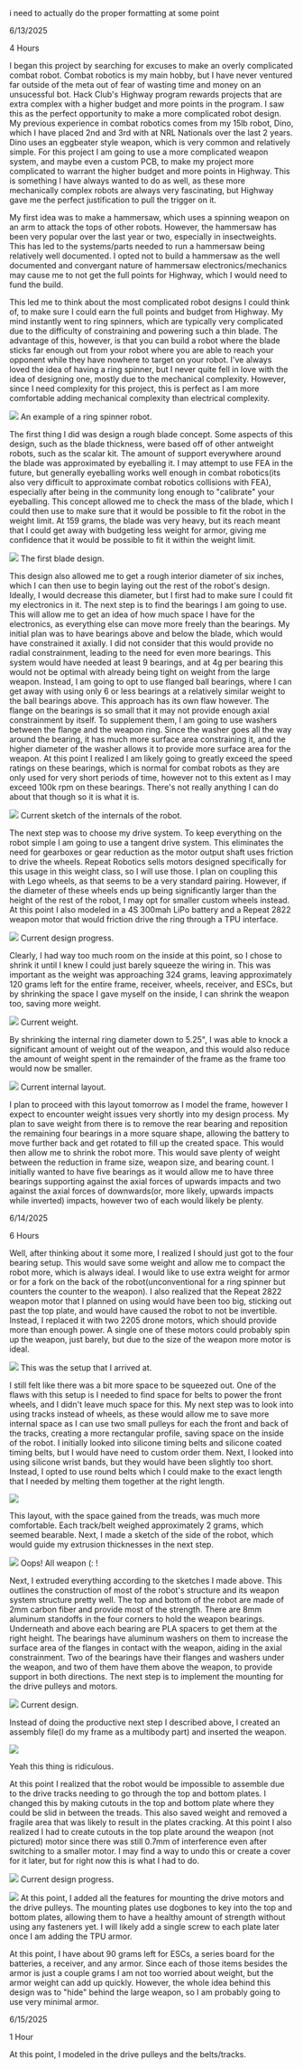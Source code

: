 i need to actually do the proper formatting at some point

6/13/2025

4 Hours

I began this project by searching for excuses to make an overly complicated combat robot. Combat robotics is my main hobby, but I have never ventured far outside of the meta out of fear of wasting time and money on an unsucessful bot. Hack Club's Highway program rewards projects that are extra complex with a higher budget and more points in the program. I saw this as the perfect opportunity to make a more complicated robot design. My previous experience in combat robotics comes from my 15lb robot, Dino, which I have placed 2nd and 3rd with at NRL Nationals over the last 2 years. Dino uses an eggbeater style weapon, which is very common and relatively simple. For this project I am going to use a more complicated weapon system, and maybe even a custom PCB, to make my project more complicated to warrant the higher budget and more points in Highway. This is something I have always wanted to do as well, as these more mechanically complex robots are always very fascinating, but Highway gave me the perfect justification to pull the trigger on it.

My first idea was to make a hammersaw, which uses a spinning weapon on an arm to attack the tops of other robots. However, the hammersaw has been very popular over the last year or two, especially in insectweights. This has led to the systems/parts needed to run a hammersaw being relatively well documented. I opted not to build a hammersaw as the well documented and convergant nature of hammersaw electronics/mechanics may cause me to not get the full points for Highway, which I would need to fund the build.

This led me to think about the most complicated robot designs I could think of, to make sure I could earn the full points and budget from Highway. My mind instantly went to ring spinners, which are typically very complicated due to the difficulty of constraining and powering such a thin blade. The advantage of this, however, is that you can build a robot where the blade sticks far enough out from your robot where you are able to reach your opponent while they have nowhere to target on your robot. I've always loved the idea of having a ring spinner, but I never quite fell in love with the idea of designing one, mostly due to the mechanical complexity. However, since I need complexity for this project, this is perfect as I am more comfortable adding mechanical complexity than electrical complexity.

![](https://github.com/KyleDavis2200/Ring-Spinner/blob/main/Images/image_2025-06-13_215821910.png)
An example of a ring spinner robot.

The first thing I did was design a rough blade concept. Some aspects of this design, such as the blade thickness, were based off of other antweight robots, such as the scalar kit. The amount of support everywhere around the blade was approximated by eyeballing it. I may attempt to use FEA in the future, but generally eyeballing works well enough in combat robotics(its also very difficult to approximate combat robotics collisions with FEA), especially after being in the community long enough to "calibrate" your eyeballing. This concept allowed me to check the mass of the blade, which I could then use to make sure that it would be possible to fit the robot in the weight limit. At 159 grams, the blade was very heavy, but its reach meant that I could get away with budgeting less weight for armor, giving me confidence that it would be possible to fit it within the weight limit.

![](https://github.com/KyleDavis2200/Ring-Spinner/blob/main/Images/image_2025-06-13_205627015.png)
The first blade design.

This design also allowed me to get a rough interior diameter of six inches, which I can then use to begin laying out the rest of the robot's design. Ideally, I would decrease this diameter, but I first had to make sure I could fit my electronics in it. The next step is to find the bearings I am going to use. This will allow me to get an idea of how much space I have for the electronics, as everything else can move more freely than the bearings. My initial plan was to have bearings above and below the blade, which would have constrained it axially. I did not consider that this would provide no radial constrainment, leading to the need for even more bearings. This system would have needed at least 9 bearings, and at 4g per bearing this would not be optimal with already being tight on weight from the large weapon. Instead, I am going to opt to use flanged ball bearings, where I can get away with using only 6 or less bearings at a relatively similar weight to the ball bearings above. This approach has its own flaw however. The flange on the bearings is so small that it may not provide enough axial constrainment by itself. To supplement them, I am going to use washers between the flange and the weapon ring. Since the washer goes all the way around the bearing, it has much more surface area constraining it, and the higher diameter of the washer allows it to provide more surface area for the weapon. At this point I realized I am likely going to greatly exceed the speed ratings on these bearings, which is normal for combat robots as they are only used for very short periods of time, however not to this extent as I may exceed 100k rpm on these bearings. There's not really anything I can do about that though so it is what it is.

![](https://github.com/KyleDavis2200/Ring-Spinner/blob/main/Images/bearingsketch.png)
Current sketch of the internals of the robot.

The next step was to choose my drive system. To keep everything on the robot simple I am going to use a tangent drive system. This eliminates the need for gearboxes or gear reduction as the motor output shaft uses friction to drive the wheels. Repeat Robotics sells motors designed specifically for this usage in this weight class, so I will use those. I plan on coupling this with Lego wheels, as that seems to be a very standard pairing. However, if the diameter of these wheels ends up being significantly larger than the height of the rest of the robot, I may opt for smaller custom wheels instead. At this point I also modeled in a 4S 300mah LiPo battery and a Repeat 2822 weapon motor that would friction drive the ring through a TPU interface.

![](https://github.com/KyleDavis2200/Ring-Spinner/blob/main/Images/image_2025-06-13_223846387.png)
Current design progress.

Clearly, I had way too much room on the inside at this point, so I chose to shrink it until I knew I could just barely squeeze the wiring in. This was important as the weight was approaching 324 grams, leaving approximately 120 grams left for the entire frame, receiver, wheels, receiver, and ESCs, but by shrinking the space I gave myself on the inside, I can shrink the weapon too, saving more weight.

![](https://github.com/KyleDavis2200/Ring-Spinner/blob/main/Images/image_2025-06-13_224013040.png)
Current weight.

By shrinking the internal ring diameter down to 5.25", I was able to knock a significant amount of weight out of the weapon, and this would also reduce the amount of weight spent in the remainder of the frame as the frame too would now be smaller. 

![](https://github.com/KyleDavis2200/Ring-Spinner/blob/main/Images/image_2025-06-13_225553273.png)
Current internal layout.

I plan to proceed with this layout tomorrow as I model the frame, however I expect to encounter weight issues very shortly into my design process. My plan to save weight from there is to remove the rear bearing and reposition the remaining four bearings in a more square shape, allowing the battery to move further back and get rotated to fill up the created space. This would then allow me to shrink the robot more. This would save plenty of weight between the reduction in frame size, weapon size, and bearing count. I initially wanted to have five bearings as it would allow me to have three bearings supporting against the axial forces of upwards impacts and two against the axial forces of downwards(or, more likely, upwards impacts while inverted) impacts, however two of each would likely be plenty.

6/14/2025

6 Hours

Well, after thinking about it some more, I realized I should just got to the four bearing setup. This would save some weight and allow me to compact the robot more, which is always ideal. I would like to use extra weight for armor or for a fork on the back of the robot(unconventional for a ring spinner but counters the counter to the weapon). I also realized that the Repeat 2822 weapon motor that I planned on using would have been too big, sticking out past the top plate, and would have caused the robot to not be invertible. Instead, I replaced it with two 2205 drone motors, which should provide more than enough power. A single one of these motors could probably spin up the weapon, just barely, but due to the size of the weapon more motor is ideal. 

![](https://github.com/KyleDavis2200/Ring-Spinner/blob/main/Images/image_2025-06-14_181452156.png)
This was the setup that I arrived at.

I still felt like there was a bit more space to be squeezed out. One of the flaws with this setup is I needed to find space for belts to power the front wheels, and I didn't leave much space for this. My next step was to look into using tracks instead of wheels, as these would allow me to save more internal space as I can use two small pulleys for each the front and back of the tracks, creating a more rectangular profile, saving space on the inside of the robot. I initially looked into silicone timing belts and silicone coated timing belts, but I would have need to custom order them. Next, I looked into using silicone wrist bands, but they would have been slightly too short. Instead, I opted to use round belts which I could make to the exact length that I needed by melting them together at the right length.

![](https://github.com/KyleDavis2200/Ring-Spinner/blob/main/Images/image_2025-06-14_190412500.png)

This layout, with the space gained from the treads, was much more comfortable. Each track/belt weighed approximately 2 grams, which seemed bearable. Next, I made a sketch of the side of the robot, which would guide my extrusion thicknesses in the next step.

![](https://github.com/KyleDavis2200/Ring-Spinner/blob/main/Images/image_2025-06-14_202731101.png)
Oops! All weapon (: !

Next, I extruded everything according to the sketches I made above. This outlines the construction of most of the robot's structure and its weapon system structure pretty well. The top and bottom of the robot are made of 2mm carbon fiber and provide most of the strength. There are 8mm aluminum standoffs in the four corners to hold the weapon bearings. Underneath and above each bearing are PLA spacers to get them at the right height. The bearings have aluminum washers on them to increase the surface area of the flanges in contact with the weapon, aiding in the axial constrainment. Two of the bearings have their flanges and washers under the weapon, and two of them have them above the weapon, to provide support in both directions. The next step is to implement the mounting for the drive pulleys and motors.

![](https://github.com/KyleDavis2200/Ring-Spinner/blob/main/Images/image_2025-06-14_212949825.png)
Current design.

Instead of doing the productive next step I described above, I created an assembly file(I do my frame as a multibody part) and inserted the weapon.

![](https://github.com/KyleDavis2200/Ring-Spinner/blob/main/Images/image_2025-06-14_213801554.png)

Yeah this thing is ridiculous.

At this point I realized that the robot would be impossible to assemble due to the drive tracks needing to go through the top and bottom plates. I changed this by making cutouts in the top and bottom plate where they could be slid in between the treads. This also saved weight and removed a fragile area that was likely to result in the plates cracking. At this point I also realized I had to create cutouts in the top plate around the weapon (not pictured) motor since there was still 0.7mm of interference even after switching to a smaller motor. I may find a way to undo this or create a cover for it later, but for right now this is what I had to do.

![](https://github.com/KyleDavis2200/Ring-Spinner/blob/main/Images/image_2025-06-15_002134318.png)
Current design progress.

![](https://github.com/KyleDavis2200/Ring-Spinner/blob/main/Images/image_2025-06-15_032743260.png)
At this point, I added all the features for mounting the drive motors and the drive pulleys. The mounting plates use dogbones to key into the top and bottom plates, allowing them to have a healthy amount of strength without using any fasteners yet. I will likely add a single screw to each plate later once I am adding the TPU armor.

At this point, I have about 90 grams left for ESCs, a series board for the batteries, a receiver, and any armor. Since each of those items besides the armor is just a couple grams I am not too worried about weight, but the armor weight can add up quickly. However, the whole idea behind this design was to "hide" behind the large weapon, so I am probably going to use very minimal armor.

6/15/2025

1 Hour

At this point, I modeled in the drive pulleys and the belts/tracks. 
